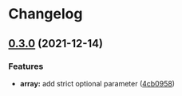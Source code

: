 # Changelog

## [0.3.0](https://www.github.com/aj-rom/palindrome_ext/compare/v0.2.0...v0.3.0) (2021-12-14)


### Features

* **array:** add strict optional parameter ([4cb0958](https://www.github.com/aj-rom/palindrome_ext/commit/4cb09587a40332d7b652f909843fa9342318b78d))
